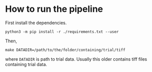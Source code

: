 # How to run the pipeline

First install the dependencies. 

```
python3 -m pip install -r ./requirements.txt --user
```

Then, 

```
make DATADIR=/path/to/the/folder/containing/trial/tiff
```

where `DATADIR` is path to trial data. Usually this older contains tiff files
containing trial data.
